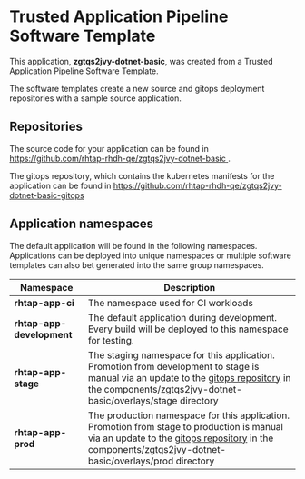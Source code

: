 # Trusted Application Pipeline Software Template

This application, **zgtqs2jvy-dotnet-basic**, was created from a Trusted Application Pipeline Software Template.

The software templates create a new source and gitops deployment repositories with a sample source application. 

## Repositories

The source code for your application can be found in [https://github.com/rhtap-rhdh-qe/zgtqs2jvy-dotnet-basic ](https://github.com/rhtap-rhdh-qe/zgtqs2jvy-dotnet-basic ).
 
The gitops repository, which contains the kubernetes manifests for the application can be found in 
[https://github.com/rhtap-rhdh-qe/zgtqs2jvy-dotnet-basic-gitops ](https://github.com/rhtap-rhdh-qe/zgtqs2jvy-dotnet-basic-gitops ) 

## Application namespaces 

The default application will be found in the following namespaces. Applications can be deployed into unique namespaces or multiple software templates can also bet generated into the same group namespaces.  

|  Namespace   |  Description   |  
| -------- | -------- |
| **rhtap-app-ci** | The namespace used for CI workloads |
| **rhtap-app-development** | The default application during development. Every build will be deployed to this namespace for testing. |
| **rhtap-app-stage** | The staging namespace for this application. Promotion from development to stage is manual via an update to the [gitops repository](https://github.com/rhtap-rhdh-qe/zgtqs2jvy-dotnet-basic-gitops ) in the components/zgtqs2jvy-dotnet-basic/overlays/stage directory |
| **rhtap-app-prod** | The production namespace for this application. Promotion from stage to production is manual via an update to the [gitops repository](https://github.com/rhtap-rhdh-qe/zgtqs2jvy-dotnet-basic-gitops ) in the components/zgtqs2jvy-dotnet-basic/overlays/prod directory |